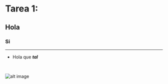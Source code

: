 # Tarea 1:

## Hola

### Si

---

- Hola que ***tal***

<br>

![alt image](/ABD/Monitorización/Capturas/1.png)
